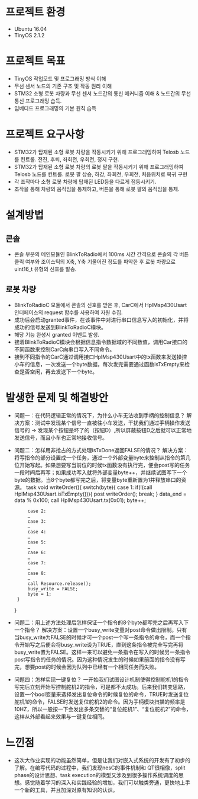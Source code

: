 # 프로젝트 환경
 - Ubuntu 16.04
 - TinyOS 2.1.2

# 프로젝트 목표
 -	TinyOS 작업모드 및 프로그래밍 방식 이해
 -	무선 센서 노드의 기존 구조 및 작동 원리 이해
 -	STM32 소형 로봇 차량과 무선 센서 노드간의 통신 메커니즘 이해 & 노드간의 무선 통신 프로그래밍 습득.
 -	임베디드 프로그래밍의 기본 원칙 습득

# 프로젝트 요구사항
 -	STM32가 탑재된 소형 로봇 차량을 작동시키기 위해 프로그래밍하여 Telosb 노드를 컨트롤. 전진, 후퇴, 좌회전, 우회전, 정지 구현.
 -	STM32가 탑재된 소형 로봇 차량의 로봇 팔을 작동시키기 위해 프로그래밍하여 Telosb 노드를 컨트롤. 로봇 팔 상승, 하강, 좌회전, 우회전, 처음위치로 복귀 구현
 -	각 조작마다 소형 로봇 차량에 탑재된 LED등을 다르게 점등시키기.
 -	 조작을 통해 차량의 움직임을 통제하고, 버튼을 통해 로봇 팔의 움직임을 통제.

# 설계방법
 ## 콘솔
  - 콘솔 부분의 메인모듈인 BlinkToRadio에서 100ms 시간 간격으로 콘솔의 각 버튼 클릭 여부와 조이스틱의 X축, Y축 기울어진 정도를 파악한 후 로봇 차량으로 uint16_t 유형의 신호를 발송.
 ## 로봇 차량
  - BlinkToRadioC 모듈에서 콘솔의 신호를 받은 후, CarC에서 HplMsp430Usart 인터페이스의 request 함수를 사용하여 자원 수집.
  - 成功后会启动granted事件，在该事件中对进行串口信息写入的初始化，并将成功的信号发送到BlinkToRadioC模块。
  - 해당 기능 완성시 granted 이벤트 발생. 
  - 接着BlinkToRadioC模块会根据信息指令数据域的不同数值，调用Car接口的不同函数来控制CarC向串口写入不同命令。
  - 接到不同指令的CarC通过调用接口HplMsp430Usart中的tx函数来发送操控小车的信息，一次发送一个byte数据，每次发完需要通过函数isTxEmpty来检查是否空闲，再去发送下一个byte。

# 발생한 문제 및 해결방안
 - 问题一：在代码逻辑正常的情况下，为什么小车无法收到手柄的控制信息？
解决方案：测试中发现某个信号一直被往小车发送，干扰我们通过手柄操作发送信号的 -> 发现某个按钮是坏了的（按钮D）,所以屏蔽按钮D之后就可以正常地发送信号，而且小车也正常地接收信号。
 - 问题二：怎样用非抢占的方式处理isTxDone返回FALSE的情况？
解决方案：将写指令的部分设置成一个任务，通过一个外部变量byte来控制从指令的第几位开始写起。如果想要写当前位的时候tx函数没有执行完，便会post写的任务一段时间后再写；如果成功写入就将外部变量byte++，并继续试图写下一个byte的数据。当8个byte都写完之后，将变量byte重新置为1并释放串口的资源。
task void writeOrder(){
		switch(byte){
			case 1:
			if(!(call HplMsp430Usart.isTxEmpty())){
				post writeOrder();
				break;
			}
			data_end = data % 0x100;
			call HplMsp430Usart.tx(0x01);
			byte++;

			case 2:
			…
			case 3:
			…
			case 4:
			…
			case 5:
			…
			case 6:
			…
			case 7:
			…
			case 8:
			…
			call Resource.release();
			busy_write = FALSE;
			byte = 1;			
		}
	}
 - 问题二：用上述方法处理后怎样保证一个指令的8个byte都写完之后再写入下一个指令？
解决方案：设置一个busy_write变量对post命令做出限制。只有当busy_write为FALSE的时候才可一个post一个写一条指令的命令，而一个指令开始写之后便会将busy_write设为TRUE，直到这条指令被完全写完再将busy_write置为FALSE。这样一来可以避免一条指令在写入的时候另一条指令post写指令的任务的情况。因为这种情况发生的时候如果前面的指令没有写完，想要post的时候会因为队列中已经有一个相同任务而失败。
 - 问题四：怎样实现一键复位？
一开始我们试图设计机制使得控制舵机1的指令写完后立刻开始写控制舵机2的指令，可是都不太成功。后来我们转变思路，设置一个bool变量来选择发出复位命令的时候复位的命令，TRUE时发送复位舵机1的命令，FALSE时发送复位舵机2的命令。因为手柄模块扫描的频率是10HZ，所以一般按一下会发出多条交替的“复位舵机1”、“复位舵机2”的命令，这样从外部看起来效果与一键复位相同。

# 느낀점
 - 这次大作业实现的功能虽然简单，但是让我们对嵌入式系统的开发有了初步的了解。在编写代码的过程中，我们发现nesC的事件机制和 QT很相像，split phase的设计思想、task execution的模型又涉及到很多操作系统调度的思想。感觉随着学习的深入和实践经验的增加，我们可以触类旁通，更快地上手一个新的工具，并且加深对原有知识的认识。
